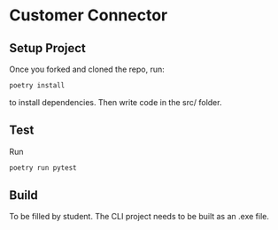 # Customer Connector

## Setup Project
Once you forked and cloned the repo, run:
```bash
poetry install
```
to install dependencies.
Then write code in the src/ folder.

## Test
Run
```bash
poetry run pytest
```

## Build
To be filled by student. The CLI project needs to be built as an .exe file.
